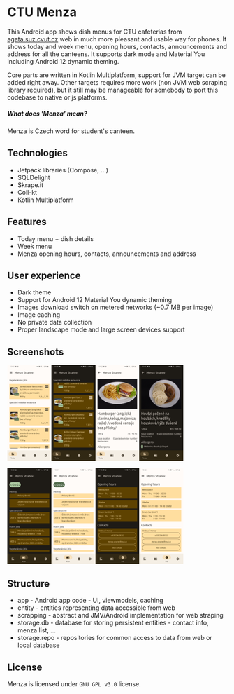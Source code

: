 # CTU Menza

This Android app shows dish menus for CTU cafeterias from [agata.suz.cvut.cz](https://agata.suz.cvut.cz/) web in much more pleasant and usable way for phones. It shows today and week menu, opening hours, contacts, announcements and address for all the canteens. It supports dark mode and Material You including Android 12 dynamic theming.

Core parts are written in Kotlin Multiplatform, support for JVM target can be added right away. Other targets requires more work (non JVM web scraping library required), but it still may be manageable for somebody to port this codebase to native or js platforms.

##### What does 'Menza' mean?

Menza is Czech word for student's canteen.



## Technologies

- Jetpack libraries (Compose, ...)
- SQLDelight
- Skrape.it
- Coil-kt
- Kotlin Multiplatform



## Features

- Today menu + dish details
- Week menu
- Menza opening hours, contacts, announcements and address

## User experience

- Dark theme
- Support for Android 12 Material You dynamic theming
- Images download switch on metered networks (~0.7 MB per image)
- Image caching
- No private data collection
- Proper landscape mode and large screen devices support



## Screenshots

<img src="img/light_today.png" alt="today dish menu" style="width:20%;"/><img src="img/dark_today.png" alt="today dish menu dark" style="width:20%;"/><img src="img/light_detail.png" alt="dish detail" style="width:20%;"/><img src="img/dark_detail.png" alt="dish detail dark" style="width:20%;"/>

<img src="img/dark_week.png" alt="week dish menu dark" style="width:20%;"/><img src="img/light_week.png" alt="week dish menu" style="width:20%;"/><img src="img/dark_info.png" alt="info page dark" style="width:20%;"/><img src="img/light_info.png" alt="info page" style="width:20%;"/>



## Structure

- app - Android app code - UI, viewmodels, caching
- entity - entities representing data accessible from web
- scrapping - abstract and JMV/Android implementation for web straping
- storage.db - database for storing persistent entities - contact info, menza list, ...
- storage.repo - repositories for common access to data from web or local database



## License

Menza is licensed under `GNU GPL v3.0` license.